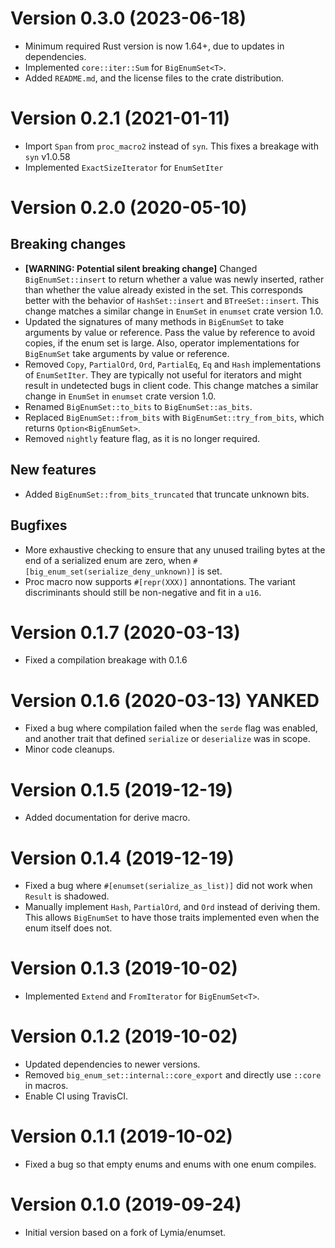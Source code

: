 # Version 0.3.0 (2023-06-18)
* Minimum required Rust version is now 1.64+, due to updates in dependencies.
* Implemented `core::iter::Sum` for `BigEnumSet<T>`.
* Added `README.md`, and the license files to the crate distribution.

# Version 0.2.1 (2021-01-11)
* Import `Span` from `proc_macro2` instead of `syn`. This fixes a breakage with `syn` v1.0.58
* Implemented `ExactSizeIterator` for `EnumSetIter`

# Version 0.2.0 (2020-05-10)

## Breaking changes
* **[WARNING: Potential silent breaking change]** Changed `BigEnumSet::insert` to
  return whether a value was newly  inserted, rather than whether the value
  already existed in the set. This corresponds better with the behavior of
  `HashSet::insert` and `BTreeSet::insert`. This change matches a similar change
  in `EnumSet` in `enumset` crate version 1.0.
* Updated the signatures of many methods in `BigEnumSet` to take arguments by
  value or reference. Pass the value by reference to avoid copies, if the enum set is
  large. Also, operator implementations for `BigEnumSet` take arguments by value or
  reference.
* Removed `Copy`, `PartialOrd`, `Ord`, `PartialEq`,
  `Eq` and `Hash` implementations of `EnumSetIter`. They are typically not useful
  for iterators and might result in undetected bugs in client code. This change
  matches a similar change in `EnumSet` in `enumset` crate version 1.0.
* Renamed `BigEnumSet::to_bits` to `BigEnumSet::as_bits`.
* Replaced `BigEnumSet::from_bits` with `BigEnumSet::try_from_bits`,
  which returns `Option<BigEnumSet>`.
* Removed `nightly` feature flag, as it is no longer required.

## New features
* Added `BigEnumSet::from_bits_truncated` that truncate unknown bits.

## Bugfixes
* More exhaustive checking to ensure that any unused trailing bytes at
  the end of a serialized enum are zero, when `#[big_enum_set(serialize_deny_unknown)]`
  is set.
* Proc macro now supports `#[repr(XXX)]` annontations. The variant discriminants should
  still be non-negative and fit in a `u16`.

# Version 0.1.7 (2020-03-13)
* Fixed a compilation breakage with 0.1.6

# Version 0.1.6 (2020-03-13) YANKED
* Fixed a bug where compilation failed when the `serde` flag was enabled, and
  another trait that defined `serialize` or `deserialize` was in scope.
* Minor code cleanups.

# Version 0.1.5 (2019-12-19)
* Added documentation for derive macro.

# Version 0.1.4 (2019-12-19)
* Fixed a bug where `#[enumset(serialize_as_list)]` did not work when `Result`
  is shadowed.
* Manually implement `Hash`, `PartialOrd`, and `Ord` instead of deriving them.
  This allows `BigEnumSet` to have those traits implemented even when the enum
  itself does not.

# Version 0.1.3 (2019-10-02)
* Implemented `Extend` and `FromIterator` for `BigEnumSet<T>`.

# Version 0.1.2 (2019-10-02)
* Updated dependencies to newer versions.
* Removed `big_enum_set::internal::core_export` and directly use `::core` in macros.
* Enable CI using TravisCI.

# Version 0.1.1 (2019-10-02)
* Fixed a bug so that empty enums and enums with one enum compiles.

# Version 0.1.0 (2019-09-24)
* Initial version based on a fork of Lymia/enumset.
